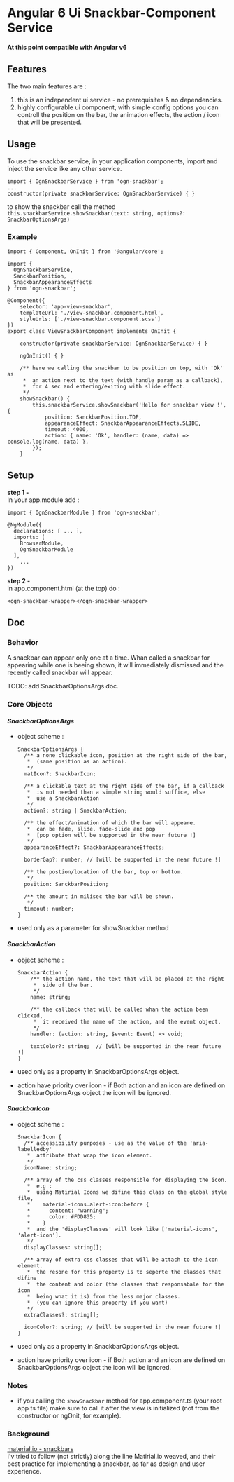 
# Angular 6 Ui Snackbar-Component Service   

**At this point compatible with Angular v6**


## Features

The two main features are :
1. this is an independent ui service - no prerequisites & no dependencies.
2. highly configurable ui component, with simple config options you can controll the position on the  bar, the animation effects, the action / icon that will be presented.


## Usage

To use the snackbar service, in your application components, import and inject the service like any other service.<br>

    import { OgnSnackbarService } from 'ogn-snackbar';
    ...
    constructor(private snackbarService: OgnSnackbarService) { }
    
to show the snackbar call the method<br> 
`this.snackbarService.showSnackbar(text: string, options?: SnackbarOptionsArgs)`

### Example

    import { Component, OnInit } from '@angular/core';

    import { 
      OgnSnackbarService, 
      SanckbarPosition,
      SnackbarAppearanceEffects 
    } from 'ogn-snackbar';

    @Component({
        selector: 'app-view-snackbar',
        templateUrl: './view-snackbar.component.html',
        styleUrls: ['./view-snackbar.component.scss']
    })
    export class ViewSnackbarComponent implements OnInit {

        constructor(private snackbarService: OgnSnackbarService) { }

        ngOnInit() { }
         
        /** here we calling the snackbar to be position on top, with 'Ok' as 
         *  an action next to the text (with handle param as a callback),
         *  for 4 sec and entering/exiting with slide effect.
         */ 
        showSnackbar() {
            this.snackbarService.showSnackbar('Hello for snackbar view !', {
                position: SanckbarPosition.TOP,
                appearanceEffect: SnackbarAppearanceEffects.SLIDE,
                timeout: 4000,
                action: { name: 'Ok', handler: (name, data) => console.log(name, data) },
            });
        }


## Setup 

**step 1 -** <br>
In your app.module add :

    import { OgnSnackbarModule } from 'ogn-snackbar';

    @NgModule({
      declarations: [ ... ],
      imports: [
        BrowserModule,
        OgnSnackbarModule
      ], 
        ...
    })

**step 2 -** <br> 
in app.component.html (at the top) do :

    <ogn-snackbar-wrapper></ogn-snackbar-wrapper>


## Doc


### Behavior 
A snackbar can appear only one at a time. 
Whan called a snackbar for appearing while one is beeing shown, it will immediately dismissed and the recently called snackbar will appear.

TODO: add SnackbarOptionsArgs doc.


### Core Objects


#### <b>*SnackbarOptionsArgs*</b> 

* object scheme :  

      SnackbarOptionsArgs {
        /** a none clickable icon, position at the right side of the bar, 
         *  (same position as an action).
         */
        matIcon?: SnackbarIcon;
         
        /** a clickable text at the right side of the bar, if a callback
         *  is not needed than a simple string would suffice, else
         *  use a SnackbarAction
         */
        action?: string | SnackbarAction;
         
        /** the effect/animation of which the bar will appeare.
         *  can be fade, slide, fade-slide and pop 
         *  [pop option will be supported in the near future !]
         */
        appearanceEffect?: SnackbarAppearanceEffects;
        
        borderGap?: number; // [will be supported in the near future !]
        
        /** the postion/location of the bar, top or bottom.
         */
        position: SanckbarPosition; 
        
        /** the amount in milisec the bar will be shown.
         */
        timeout: number; 
      }

* used only as a parameter for showSnackbar method


#### <b>*SnackbarAction*</b> 

* object scheme :  

      SnackbarAction {
          /** the action name, the text that will be placed at the right 
           *  side of the bar.
           */
          name: string;
          
          /** the callback that will be called whan the action been clicked,
           *  it received the name of the action, and the event object.
           */          
          handler: (action: string, $event: Event) => void;
                 
          textColor?: string;  // [will be supported in the near future !]
      }
* used only as a property in SnackbarOptionsArgs object.
* action have priority over icon - if Both action and an icon are defined 
  on SnackbarOptionsArgs object the icon will be ignored.
 
 
 #### <b>*SnackbarIcon*</b> 

* object scheme :  

      SnackbarIcon {
        /** accessibility purposes - use as the value of the 'aria-labelledby' 
         *  attribute that wrap the icon element.
         */
        iconName: string;
        
        /** array of the css classes responsible for displaying the icon.
         *  e.g : 
         *  using Matirial Icons we difine this class on the global style file,
         *    material-icons.alert-icon:before { 
         *      content: "warning"; 
         *      color: #FDD835; 
         *    }
         *  and the 'displayClasses' will look like ['material-icons', 'alert-icon'].
         */
        displayClasses: string[];
        
        /** array of extra css classes that will be attach to the icon element.
         *  the resone for this property is to seperte the classes that difine 
         *  the content and color (the classes that responsabale for the icon 
         *  being what it is) from the less major classes.
         *  (you can ignore this property if you want)
         */        
        extraClasses?: string[];
        
        iconColor?: string; // [will be supported in the near future !]
      }
* used only as a property in SnackbarOptionsArgs object.
* action have priority over icon - if Both action and an icon are defined 
  on SnackbarOptionsArgs object the icon will be ignored.
 
      
### Notes 
* if you calling the `showSnackbar` method for app.component.ts (your root app ts file) make sure to call it after the view is initialized (not from the constructor or ngOnit, for example).


### Background
[material.io - snackbars](https://material.io/design/components/snackbars.html) <br>
I'v tried to follow (not strictly) along the line Matirial.io weaved, and their best practice for implementing a snackbar, as far as design and user experience.



